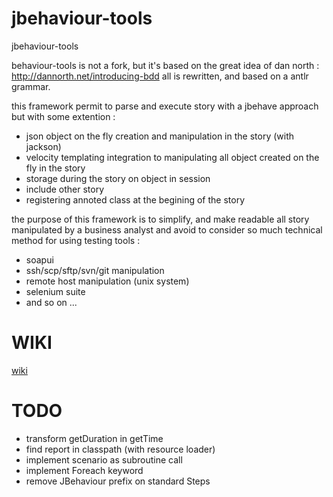 jbehaviour-tools
================

jbehaviour-tools

behaviour-tools is not a fork, but it's based on the great idea of dan north : http://dannorth.net/introducing-bdd
all is rewritten, and based on a antlr grammar.

this framework permit to parse and execute story with a jbehave approach but with some extention :
- json object on the fly creation and manipulation in the story (with jackson)
- velocity templating integration to manipulating all object created on the fly in the story
- storage during the story on object in session
- include other story
- registering annoted class at the begining of the story

the purpose of this framework is to simplify, and make readable all story manipulated by a business analyst
and avoid to consider so much technical method for using testing tools :
- soapui
- ssh/scp/sftp/svn/git manipulation
- remote host manipulation (unix system)
- selenium suite
- and so on ...

WIKI
====
[wiki](jbehaviour-wiki/wiki/md/index.md)

TODO
====

- transform getDuration in getTime
- find report in classpath (with resource loader)
- implement scenario as subroutine call
- implement Foreach keyword
- remove JBehaviour prefix on standard Steps





